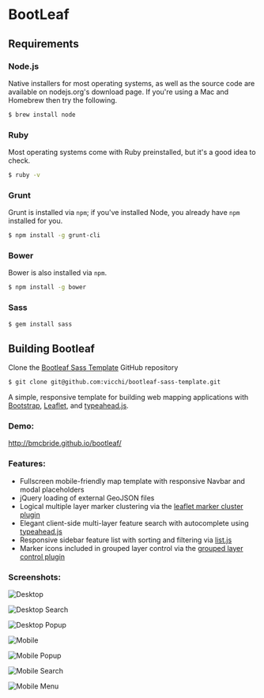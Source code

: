 BootLeaf
========

## Requirements

### Node.js

Native installers for most operating systems, as well as the source code are available on nodejs.org's download page. If you're using a Mac and Homebrew then try the following.

```bash
$ brew install node
```

### Ruby

Most operating systems come with Ruby preinstalled, but it's a good idea to check.

```bash
$ ruby -v
```

### Grunt

Grunt is installed via `npm`; if you've installed Node, you already have `npm` installed for you.

```bash
$ npm install -g grunt-cli
```

### Bower

Bower is also installed via `npm`.

```bash
$ npm install -g bower
```

### Sass

```bash
$ gem install sass
```

## Building Bootleaf

Clone the [Bootleaf Sass Template](https://github.com/vicchi/bootleaf-sass-template) GitHub repository

```bash
$ git clone git@github.com:vicchi/bootleaf-sass-template.git
```

A simple, responsive template for building web mapping applications with [Bootstrap](http://getbootstrap.com/), [Leaflet](http://leafletjs.com/), and [typeahead.js](http://twitter.github.io/typeahead.js/).

### Demo:
http://bmcbride.github.io/bootleaf/

### Features:
* Fullscreen mobile-friendly map template with responsive Navbar and modal placeholders
* jQuery loading of external GeoJSON files
* Logical multiple layer marker clustering via the [leaflet marker cluster plugin](https://github.com/Leaflet/Leaflet.markercluster)
* Elegant client-side multi-layer feature search with autocomplete using [typeahead.js](http://twitter.github.io/typeahead.js/)
* Responsive sidebar feature list with sorting and filtering via [list.js](http://listjs.com/)
* Marker icons included in grouped layer control via the [grouped layer control plugin](https://github.com/ismyrnow/Leaflet.groupedlayercontrol)

### Screenshots:

![Desktop](http://bmcbride.github.io/bootleaf/screenshots/bootleaf-desktop1.png)

![Desktop Search](http://bmcbride.github.io/bootleaf/screenshots/bootleaf-desktop2.png)

![Desktop Popup](http://bmcbride.github.io/bootleaf/screenshots/bootleaf-desktop3.png)

![Mobile](http://bmcbride.github.io/bootleaf/screenshots/bootleaf-mobile1.png)

![Mobile Popup](http://bmcbride.github.io/bootleaf/screenshots/bootleaf-mobile2.png)

![Mobile Search](http://bmcbride.github.io/bootleaf/screenshots/bootleaf-mobile3.png)

![Mobile Menu](http://bmcbride.github.io/bootleaf/screenshots/bootleaf-mobile4.png)
